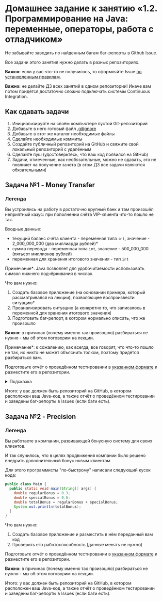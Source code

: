 # Домашнее задание к занятию «1.2. Программирование на Java: переменные, операторы, работа с отладчиком»

Не забывайте заводить по найденным багам баг-репорты в Github Issue.


Все задачи этого занятия нужно делать в разных репозиториях.

**Важно**: если у вас что-то не получилось, то оформляйте Issue [по установленным правилам](../report-requirements.md).

**Важно**: не делайте ДЗ всех занятий в одном репозитории! Иначе вам потом придётся достаточно сложно подключать системы Continuous Integration.

## Как сдавать задачи

1. Инициализируйте на своём компьютере пустой Git-репозиторий
1. Добавьте в него готовый файл [.gitignore](../.gitignore)
1. Добавьте в этот же каталог необходимые файлы
1. Сделайте необходимые коммиты
1. Создайте публичный репозиторий на GitHub и свяжите свой локальный репозиторий с удалённым
1. Сделайте пуш (удостоверьтесь, что ваш код появился на GitHub)
1. Задачи, отмеченные, как необязательные, можно не сдавать, это не повлияет на получение зачета (в этом ДЗ все задачи являются обязательными)

## Задача №1 - Money Transfer

### Легенда

Вы устроились на работу в достаточно крупный банк и там произошёл неприятный казус: при пополнении счёта VIP-клиента что-то пошло не так.

Входные данные:
* текущий баланс счёта клиента - переменная типа `int`, значение - 2_000_000_000 (два миллиарда рублей)*
* сумма перевода - переменная типа `int`, значение - 500_000_000 (пятьсот миллионов рублей)
* переменная для хранения итогового значения - тип `int`

Примечание*: Java позволяет для удобочитаемости использовать символ нижнего подчёркивания в числах.

Что вам нужно:
1. Создать базовое приложение (на основании примера, который рассматривался на лекции), позволяющее воспроизвести ситуацию*
1. Проанализировать ситуацию (а конкретно то, что записалось в переменной для хранения итогового значения)
1. Подготовить баг-репорт, в котором нормально описать, что же произошло

**Важно**: в причинах (почему именно так произошло) разбираться не нужно - мы об этом поговорим на лекции.

Примечание*: к сожалению, как всегда, все говорят, что что-то пошло не так, но никто не может объяснить толком, поэтому придётся разбираться вам.

Подготовьте отчёт о проведённом тестировании в [указанном формате](report.md) и разместите его в репозитории.

<details>
  <summary>Подсказка</summary>
  
  Что-то мне подсказывает, что должны быть какие-то проблемы при выходе за границы типов.
</details>

Итого: у вас должен быть репозиторий на GitHub, в котором расположен ваш Java-код, а также отчёт о проведённом тестировании и заведены баг-репорты в Issues (если баги есть).

## Задача №2 - Precision

### Легенда

Вы работаете в компании, развивающей бонусную систему для своих клиентов.

И так случилось, что в целях продвижения компании было решено внедрить дополнительный бонус новым клиентам.

Для этого программисты "по-быстрому" написали следующий кусок кода:
```java
public class Main {
  public static void main(String[] args) {
    double regularBonus = 0.3;
    double specialBonus = 0.6;
    double totalBonus = regularBonus + specialBonus;
    System.out.println(totalBonus);
  }
}
```

Что вам нужно:
1. Создать базовое приложение и разместить в нём переданный вам код
1. Проверить его работоспособность (данные менять не нужно)

Подготовьте отчёт о проведённом тестировании в [указанном формате](report.md) и разместите его в репозитории.

**Важно**: в причинах (почему именно так произошло) разбираться не нужно - мы об этом поговорим на лекции.

Итого: у вас должен быть репозиторий на GitHub, в котором расположен ваш Java-код, а также отчёт о проведённом тестировании и заведены баг-репорты в Issues (если баги есть).
